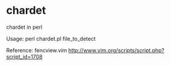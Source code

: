 chardet
=======

chardet in perl



Usage:
  perl chardet.pl  file_to_detect
  
  

  
Reference:
 fencview.vim
 http://www.vim.org/scripts/script.php?script_id=1708 
